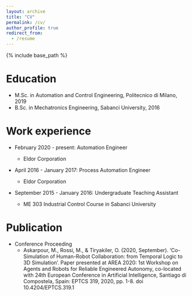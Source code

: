 ```yaml
---
layout: archive
title: "CV"
permalink: /cv/
author_profile: true
redirect_from:
  - /resume
---
```


{% include base_path %}

Education
======
* M.Sc. in Automation and Control Engineering, Politecnico di Milano, 2019
* B.Sc. in Mechatronics Engineering, Sabanci University, 2016

Work experience
======
* February 2020 - present: Automation Engineer
  * Eldor Corporation

* April 2016 - January 2017: Process Automation Engineer
  * Eldor Corporation
  
* September 2015 - January 2016: Undergraduate Teaching Assistant
  * ME 303 Industrial Control Course in Sabanci University
  
Publication
======
* Conference Proceeding
  * Askarpour, M., Rossi, M., & Tiryakiler, O. (2020, September). ‘Co-Simulation of Human-Robot Collaboration: from Temporal Logic to 3D Simulation’. Paper presented at AREA 2020: 1st Workshop on Agents and Robots for Reliable Engineered Autonomy, co-located with 24th European Conference in Artificial Intelligence, Santiago di Compostela, Spain: EPTCS 319, 2020, pp. 1-8. doi 10.4204/EPTCS.319.1 

